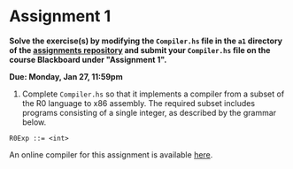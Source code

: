 # Assignment 1

**Solve the exercise(s) by modifying the `Compiler.hs` file in the `a1`
directory of the [assignments
repository](https://github.com/jnear/cs202-assignments) and submit
your `Compiler.hs` file on the course Blackboard under "Assignment
1".**

**Due: Monday, Jan 27, 11:59pm**

1. Complete `Compiler.hs` so that it implements a compiler from a
   subset of the R0 language to x86 assembly. The required subset
   includes programs consisting of a single integer, as described by
   the grammar below.
   
```
R0Exp ::= <int>
```

An online compiler for this assignment is available
[here](http://jnear.w3.uvm.edu/cs202/compiler-a1.php).
